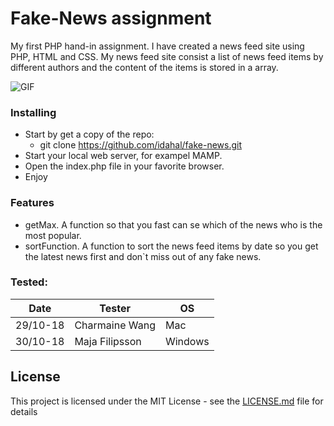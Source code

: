 
# Fake-News assignment

My first PHP hand-in assignment. I have created a news feed site using PHP, HTML and CSS. My news feed site consist a list of news feed items by different authors and the content of the items is stored in a array.

![GIF](https://media.giphy.com/media/4KFH8kY8SpT40q5igm/giphy.gif)


### Installing

* Start by get a copy of the repo: 
	* git clone https://github.com/idahal/fake-news.git
* Start your local web server, for exampel MAMP. 
* Open the index.php file in your favorite browser.
* Enjoy

### Features

* getMax. A function so that you fast can se which of the news who is the most popular.
* sortFunction. A function to sort the news feed items by date so you get the latest news first and don`t miss out 
of any fake news.


### Tested:
| Date     | Tester         | OS     	|	
| ---------|----------------| --------|
| 29/10-18 | Charmaine Wang | Mac  		| 
| 30/10-18 | Maja Filipsson	| Windows | 

## License

This project is licensed under the MIT License - see the [LICENSE.md](LICENSE.md) file for details

